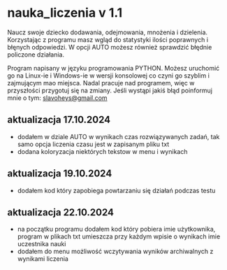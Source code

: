 # nauka_liczenia v 1.1
Naucz swoje dziecko dodawania, odejmowania, mnożenia i dzielenia. Korzystając z programu masz wgląd
do statystyki ilości poprawnych i błęnych odpowiedzi. W opcji AUTO możesz również sprawdzić błędnie
policzone działania.

Program napisany w języku programowania PYTHON. Możesz uruchomić go na Linux-ie i Windows-ie w wersji 
konsolowej co czyni go szyblim i zajmującym mao miejsca. 
Nadal pracuje nad programem, więc w przyszłości przygotuj się na zmiany. Jeśli wystąpi jakiś błąd 
poinformuj mnie o tym: slavoheys@gmail.com

## aktualizacja 17.10.2024
- dodałem w dziale AUTO w wynikach czas rozwiązywanych zadań, tak samo opcja liczenia czasu jest w zapisanym pliku txt
- dodana koloryzacja niektórych tekstow w menu i wynikach

## aktualizacja 19.10.2024
- dodałem kod który zapobiega powtarzaniu się działań podczas testu

## aktualizacja 22.10.2024
- na początku programu dodałem kod który pobiera imie użytkownika, program w plikach txt umieszcza przy każdym
  wpisie o wynikach imie uczestnika nauki
- dodałem do menu możliwość wczytywania wyników archiwalnych z wynikami liczenia
